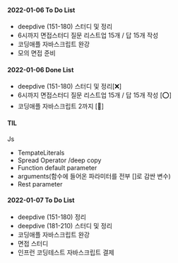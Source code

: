 #### 2022-01-06 To Do List

- deepdive (151-180) 스터디 및 정리
- 6시까지 면접스터디 질문 리스트업 15개 / 답 15개 작성
- 코딩애플 자바스크립트 완강
- 모의 면접 준비

#### 2022-01-06 Done List

- deepdive (151-180) 스터디 및 정리[❌]
- 6시까지 면접스터디 질문 리스트업 15개 / 답 15개 작성 [⭕]
- 코딩애플 자바스크립트 2까지 [🔺]

#### TIL

Js

- TempateLiterals
- Spread Operator /deep copy
- Function default parameter
- arguments(함수에 들어온 파라미터를 전부 []로 감싼 변수)
- Rest parameter

#### 2022-01-07 To Do List

- deepdive (151-180) 정리
- deepdive (181-210) 스터디 및 정리
- 코딩애플 자바스크립트 완강
- 면접 스터디
- 인프런 코딩테스트 자바스크립트 결제
